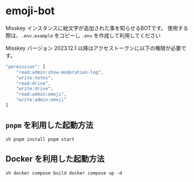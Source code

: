 # emoji-bot

Misskey インスタンスに絵文字が追加された事を知らせるBOTです。
使用する際は、`.env.example` をコピーし `.env` を作成して利用してください

Misskey バージョン 2023.12.1 以降はアクセストークンに以下の権限が必要です。
```js
"permission": [
    "read:admin:show-moderation-log",
    "write:notes",
    "read:drive",
    "write:drive",
    "read:admin:emoji",
    "write:admin:emoji"
]
```

## `pnpm` を利用した起動方法

``sh
pnpm install
pnpm start
``

## Docker を利用した起動方法

``sh
docker compose build
docker compose up -d
``
